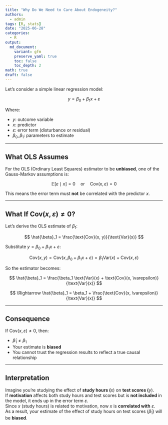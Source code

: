 ```yaml
---
title: "Why Do We Need to Care About Endogeneity?"
authors: 
  - admin
tags: [R, stats]
date: "2025-06-28"
categories: 
  - R
output:
  md_document:
    variant: gfm
    preserve_yaml: true
    toc: false
    toc_depth: 2
math: true
draft: false
---
```


Let’s consider a simple linear regression model:

$$
y = \beta_0 + \beta_1 x + \varepsilon
$$

Where:

- $y$: outcome variable  
- $x$: predictor  
- $\varepsilon$: error term (disturbance or residual)  
- $\beta_0, \beta_1$: parameters to estimate

------------------------------------------------------------------------

## What OLS Assumes

For the OLS (Ordinary Least Squares) estimator to be **unbiased**, one
of the Gauss-Markov assumptions is:

$$
\mathbb{E}[\varepsilon \mid x] = 0 \quad \text{or} \quad \text{Cov}(x, \varepsilon) = 0
$$

This means the error term must **not** be correlated with the predictor
$x$.

------------------------------------------------------------------------

## What If $\text{Cov}(x, \varepsilon) \neq 0$?

Let’s derive the OLS estimate of $\beta_1$:

$$
\hat{\beta}_1 = \frac{\text{Cov}(x, y)}{\text{Var}(x)}
$$

Substitute $y = \beta_0 + \beta_1 x + \varepsilon$:

$$
\text{Cov}(x, y) = \text{Cov}(x, \beta_0 + \beta_1 x + \varepsilon) = \beta_1 \text{Var}(x) + \text{Cov}(x, \varepsilon)
$$

So the estimator becomes:

$$
\hat{\beta}_1 = \frac{\beta_1 \text{Var}(x) + \text{Cov}(x, \varepsilon)}{\text{Var}(x)}
$$

$$
\Rightarrow \hat{\beta}_1 = \beta_1 + \frac{\text{Cov}(x, \varepsilon)}{\text{Var}(x)}
$$

------------------------------------------------------------------------

## Consequence

If $\text{Cov}(x, \varepsilon) \neq 0$, then:

- $\hat{\beta}_1 \neq \beta_1$
- Your estimate is **biased**
- You cannot trust the regression results to reflect a true causal
  relationship

------------------------------------------------------------------------

## Interpretation

Imagine you’re studying the effect of **study hours (**$x$) on **test
scores (**$y$).  
If **motivation** affects both study hours and test scores but is **not
included** in the model, it ends up in the error term $\varepsilon$.  
Since $x$ (study hours) is related to motivation, now $x$ is
**correlated with** $\varepsilon$.  
As a result, your estimate of the effect of study hours on test scores
($\hat{\beta}_1$) will be **biased**.
